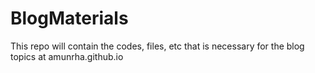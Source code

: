 # BlogMaterials
This repo will contain the codes, files, etc that is necessary for the blog topics at amunrha.github.io
